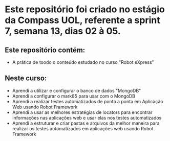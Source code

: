 # Este repositório foi criado no estágio da Compass UOL, referente a sprint 7, semana 13, dias 02 à 05.

## Este repositório contém:
* A prática de toodo o conteúdo estudado no curso "Robot eXpress"

## Neste curso:
* Aprendi a utilizar e configurar o banco de dados "MongoDB"
* Aprendi a configurar o mark85 para usar com o MongoDB
* Aprendi a realizar testes automatizados de ponta a ponta em Aplicação Web usando Robot Framework
* Aprendi a usar as melhores estratégias de locators para encontrar informações nas aplicações web e usar elas nos testes automatizados
* Aprendi a estruturar e criar pastas e arquivos da melhor maneira para realizar os testes automatizados em aplicações web usando Robot Framework